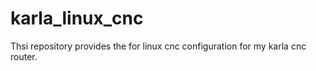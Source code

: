 # karla_linux_cnc
Thsi repository provides the for linux cnc configuration for my karla cnc router.

